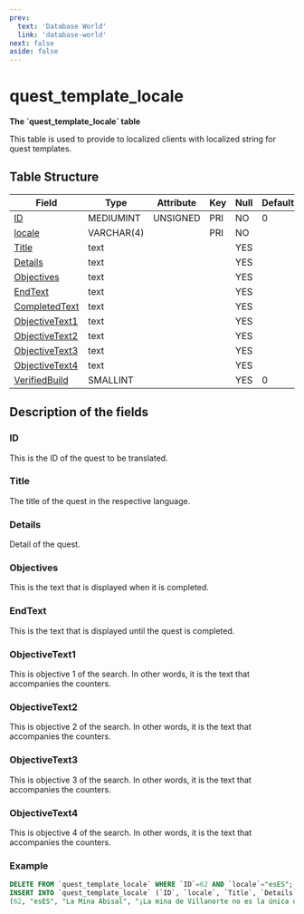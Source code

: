 ```yaml
---
prev:
  text: 'Database World'
  link: 'database-world'
next: false
aside: false
---
```


# quest\_template\_locale

**The \`quest\_template\_locale\` table**

This table is used to provide to localized clients with localized string for quest templates.

## Table Structure

| Field                | Type       | Attribute | Key | Null | Default | Extra | Comment |
| -------------------- | ---------- | --------- | --- | ---- | ------- | ----- | ------- |
| [ID][1]              | MEDIUMINT  | UNSIGNED  | PRI | NO   | 0       |       |         |
| [locale][2]          | VARCHAR(4) |           | PRI | NO   |         |       |         |
| [Title][3]           | text       |           |     | YES  |         |       |         |
| [Details][4]         | text       |           |     | YES  |         |       |         |
| [Objectives][5]      | text       |           |     | YES  |         |       |         |
| [EndText][6]         | text       |           |     | YES  |         |       |         |
| [CompletedText][7]   | text       |           |     | YES  |         |       |         |
| [ObjectiveText1][8]  | text       |           |     | YES  |         |       |         |
| [ObjectiveText2][9]  | text       |           |     | YES  |         |       |         |
| [ObjectiveText3][10] | text       |           |     | YES  |         |       |         |
| [ObjectiveText4][11] | text       |           |     | YES  |         |       |         |
| [VerifiedBuild][12]  | SMALLINT   |           |     | YES  | 0       |       |         |

[1]: #id
[2]: #locale
[3]: #title
[4]: #details
[5]: #objectives
[6]: #endtext
[7]: #completedtext
[8]: #objectivetext1
[9]: #objectivetext2
[10]: #objectivetext3
[11]: #objectivetext4
[12]: #verifiedbuild

## Description of the fields

### ID

This is the ID of the quest to be translated.

<!--@include: /utils/locale.md-->

### Title

The title of the quest in the respective language.

### Details

Detail of the quest.

### Objectives

This is the text that is displayed when it is completed.

### EndText

This is the text that is displayed until the quest is completed.

### ObjectiveText1

This is objective 1 of the search.
In other words, it is the text that accompanies the counters.

### ObjectiveText2

This is objective 2 of the search.
In other words, it is the text that accompanies the counters.

### ObjectiveText3

This is objective 3 of the search.
In other words, it is the text that accompanies the counters.

### ObjectiveText4

This is objective 4 of the search.
In other words, it is the text that accompanies the counters.

<!--@include: ./verified-build.md-->

### Example

```sql
DELETE FROM `quest_template_locale` WHERE `ID`=62 AND `locale`="esES";
INSERT INTO `quest_template_locale` (`ID`, `locale`, `Title`, `Details`, `Objectives`, `EndText`, `CompletedText`, `ObjectiveText1`, `ObjectiveText2`, `ObjectiveText3`, `ObjectiveText4`, `VerifiedBuild`) VALUES
(62, "esES", "La Mina Abisal", "¡La mina de Villanorte no es la única que tiene problemas! Según mis informes, la Mina Abisal de Elwynn también ha sido ocupada por los kóbolds.$B$BExplora la mina y comprueba la veracidad de mis informes. Luego vuelve aquí. La mina está hacia el sur de Villadorada, entre La Granja Pedregosa y la granja Maclure.", "Explora la Mina Abisal y vuelve junto al alguacil Dughan a Villadorada.", "Explora la Mina Abisal", "Vuelve con: Alguacil Dughan. Zona: Villadorada, Bosque de Elwynn.", "", "", "", "", 18019);
```
